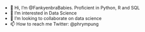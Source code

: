- 👋 Hi, I’m @FankyenbraBabies. Proficient in Python, R and SQL
- 👀 I’m interested in Data Science
- 💞️ I’m looking to collaborate on data science
- 📫 How to reach me Twitter: @phrympung

<!---
FankyenbraBabies/FankyenbraBabies is a ✨ special ✨ repository because its `README.md` (this file) appears on your GitHub profile.
You can click the Preview link to take a look at your changes.
--->
